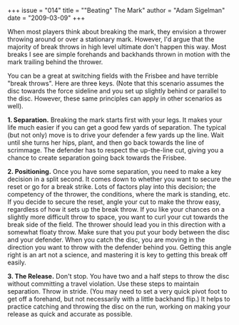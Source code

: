 +++
issue = "014"
title = "\"Beating\" The Mark"
author = "Adam Sigelman"
date = "2009-03-09"
+++

When most players think about breaking the mark, they envision a thrower
throwing around or over a stationary mark. However, I'd argue that the
majority of break throws in high level ultimate don't happen this way. Most
breaks I see are simple forehands and backhands thrown in motion with the mark
trailing behind the thrower.  
  
You can be a great at switching fields with the Frisbee and have terrible
"break throws". Here are three keys. (Note that this scenario assumes the disc
towards the force sideline and you set up slightly behind or parallel to the
disc. However, these same principles can apply in other scenarios as well).  
  
**1\. Separation.** Breaking the mark starts first with your legs. It makes
your life much easier if you can get a good few yards of separation. The
typical (but not only) move is to drive your defender a few yards up the line.
Wait until she turns her hips, plant, and then go back towards the line of
scrimmage. The defender has to respect the up-the-line cut, giving you a
chance to create separation going back towards the Frisbee.  
  
**2\. Positioning.** Once you have some separation, you need to make a key
decision in a split second. It comes down to whether you want to secure the
reset or go for a break strike. Lots of factors play into this decision; the
competency of the thrower, the conditions, where the mark is standing, etc. If
you decide to secure the reset, angle your cut to make the throw easy,
regardless of how it sets up the break throw. If you like your chances on a
slightly more difficult throw to space, you want to curl your cut towards the
break side of the field. The thrower should lead you in this direction with a
somewhat floaty throw. Make sure that you put your body between the disc and
your defender. When you catch the disc, you are moving in the direction you
want to throw with the defender behind you. Getting this angle right is an art
not a science, and mastering it is key to getting this break off easily.  
  
**3\. The Release.** Don't stop. You have two and a half steps to throw the
disc without committing a travel violation. Use these steps to maintain
separation. Throw in stride. (You may need to set a very quick pivot foot to
get off a forehand, but not necessarily with a little backhand flip.) It helps
to practice catching and throwing the disc on the run, working on making your
release as quick and accurate as possible.
